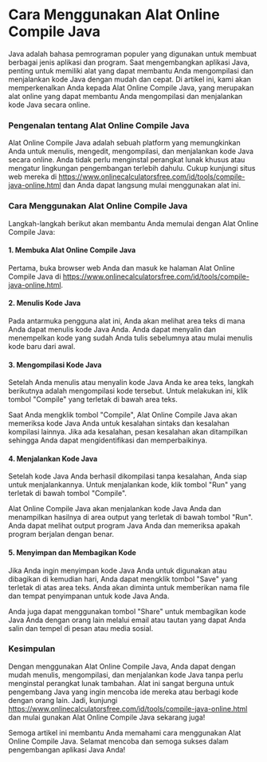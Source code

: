 Cara Menggunakan Alat Online Compile Java
=========================================

Java adalah bahasa pemrograman populer yang digunakan untuk membuat berbagai jenis aplikasi dan program. Saat mengembangkan aplikasi Java, penting untuk memiliki alat yang dapat membantu Anda mengompilasi dan menjalankan kode Java dengan mudah dan cepat. Di artikel ini, kami akan memperkenalkan Anda kepada Alat Online Compile Java, yang merupakan alat online yang dapat membantu Anda mengompilasi dan menjalankan kode Java secara online.

### Pengenalan tentang Alat Online Compile Java

Alat Online Compile Java adalah sebuah platform yang memungkinkan Anda untuk menulis, mengedit, mengompilasi, dan menjalankan kode Java secara online. Anda tidak perlu menginstal perangkat lunak khusus atau mengatur lingkungan pengembangan terlebih dahulu. Cukup kunjungi situs web mereka di <https://www.onlinecalculatorsfree.com/id/tools/compile-java-online.html> dan Anda dapat langsung mulai menggunakan alat ini.

### Cara Menggunakan Alat Online Compile Java

Langkah-langkah berikut akan membantu Anda memulai dengan Alat Online Compile Java:

#### 1. Membuka Alat Online Compile Java

Pertama, buka browser web Anda dan masuk ke halaman Alat Online Compile Java di <https://www.onlinecalculatorsfree.com/id/tools/compile-java-online.html>.

#### 2. Menulis Kode Java

Pada antarmuka pengguna alat ini, Anda akan melihat area teks di mana Anda dapat menulis kode Java Anda. Anda dapat menyalin dan menempelkan kode yang sudah Anda tulis sebelumnya atau mulai menulis kode baru dari awal.

#### 3. Mengompilasi Kode Java

Setelah Anda menulis atau menyalin kode Java Anda ke area teks, langkah berikutnya adalah mengompilasi kode tersebut. Untuk melakukan ini, klik tombol "Compile" yang terletak di bawah area teks.

Saat Anda mengklik tombol "Compile", Alat Online Compile Java akan memeriksa kode Java Anda untuk kesalahan sintaks dan kesalahan kompilasi lainnya. Jika ada kesalahan, pesan kesalahan akan ditampilkan sehingga Anda dapat mengidentifikasi dan memperbaikinya.

#### 4. Menjalankan Kode Java

Setelah kode Java Anda berhasil dikompilasi tanpa kesalahan, Anda siap untuk menjalankannya. Untuk menjalankan kode, klik tombol "Run" yang terletak di bawah tombol "Compile".

Alat Online Compile Java akan menjalankan kode Java Anda dan menampilkan hasilnya di area output yang terletak di bawah tombol "Run". Anda dapat melihat output program Java Anda dan memeriksa apakah program berjalan dengan benar.

#### 5. Menyimpan dan Membagikan Kode

Jika Anda ingin menyimpan kode Java Anda untuk digunakan atau dibagikan di kemudian hari, Anda dapat mengklik tombol "Save" yang terletak di atas area teks. Anda akan diminta untuk memberikan nama file dan tempat penyimpanan untuk kode Java Anda.

Anda juga dapat menggunakan tombol "Share" untuk membagikan kode Java Anda dengan orang lain melalui email atau tautan yang dapat Anda salin dan tempel di pesan atau media sosial.

### Kesimpulan

Dengan menggunakan Alat Online Compile Java, Anda dapat dengan mudah menulis, mengompilasi, dan menjalankan kode Java tanpa perlu menginstal perangkat lunak tambahan. Alat ini sangat berguna untuk pengembang Java yang ingin mencoba ide mereka atau berbagi kode dengan orang lain. Jadi, kunjungi <https://www.onlinecalculatorsfree.com/id/tools/compile-java-online.html> dan mulai gunakan Alat Online Compile Java sekarang juga!

Semoga artikel ini membantu Anda memahami cara menggunakan Alat Online Compile Java. Selamat mencoba dan semoga sukses dalam pengembangan aplikasi Java Anda!